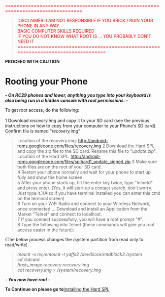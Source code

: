 <font color='#FF0000'>=================================================================================</font><br>
<blockquote><font color='#FF0000'>DISCLAIMER: I AM NOT RESPONSIBLE IF YOU BRICK / RUIN YOUR PHONE IN ANY WAY.</font>    <br>
<font color='#FF0000'>BASIC COMPUTER SKILLS REQUIRED</font>                                                 <br>
<font color='#FF0000'>IF YOU DO NOT KNOW WHAT ROOT IS ... YOU PROBABLY DON'T NEED IT</font>                 <br>
<font color='#FF0000'>=================================================================================</font><br></blockquote>


<b>PROCEED WITH CAUTION</b>

<h1>Rooting your Phone</h1>

<b><i>- On RC29 phones and lower, anything you type into your keyboard is also being run in a hidden console with root permissions. -</i></b>

To get root access, do the following:<br>
<br>
1 Download <i>recovery.img</i> and copy it to your SD card (see the previous instructions on how to copy from your computer to your Phone's SD card). Confirm file is named "<i>recovery.img</i>"<br>
<blockquote>Location of the recovery.img: <a href='http://android-roms.googlecode.com/files/recovery.img'>http://android-roms.googlecode.com/files/recovery.img</a>
2 Download the Hard SPL and copy the zip file to the SD card. Rename this file to "<i>update.zip</i>".<br>
Location of the Hard SPL: <a href='http://android-roms.googlecode.com/files/splhard1_update_signed.zip'>http://android-roms.googlecode.com/files/splhard1_update_signed.zip</a>
3 Make sure both files are on the root of your SD card.<br>
4 Restart your phone normally and wait for your phone to start up fully and show the home screen.<br>
5 After your phone starts up, hit the enter key twice, type "telnetd" and press enter. (Yes, it will start up a contact search, don't worry. Just type it.)(Also if you have terminal installed you can enter this cmd on the terminal screen)<br>
6 Turn on your WiFi Radio and connect to your Wireless Network, once connected ... Download and install an Application from the Market "Telnet" and connect to localhost.<br>
7 If you connect successfully, you will have a root prompt "#". <br>
8 Type the following into Telnet (these commands will give you root access easier in the future):<br></blockquote>

(The below process changes the /system partition from read only to read/write)<br>
<blockquote><i>mount -o rw,remount -t yaffs2 /dev/block/mtdblock3 /system</i><br>
<i>cd /sdcard</i><br>
<i>flash_image recovery recovery.img</i><br>
<i>cat recovery.img > /system/recovery.img</i><br></blockquote>

<b><i>- You now have root -</i></b>

<b>To Continue on please go to</b><a href='http://code.google.com/p/android-roms/wiki/Install_Hard_SPL'>Installing the Hard SPL</a>